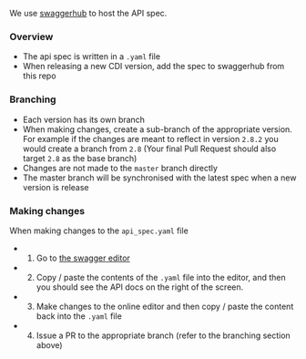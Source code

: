 We use [swaggerhub](https://app.swaggerhub.com/apis/supertokens/CDI) to host the API spec.

### Overview
- The api spec is written in a `.yaml` file
- When releasing a new CDI version, add the spec to swaggerhub from this repo

### Branching
- Each version has its own branch
- When making changes, create a sub-branch of the appropriate version. For example if the changes are meant to reflect in version `2.8.2` you would create a branch from `2.8` (Your final Pull Request should also target `2.8` as the base branch)
- Changes are not made to the `master` branch directly
- The master branch will be synchronised with the latest spec when a new version is release

### Making changes
When making changes to the `api_spec.yaml` file
- 1) Go to [the swagger editor](https://editor.swagger.io/)
- 2) Copy / paste the contents of the `.yaml` file into the editor, and then you should see the API docs on the right of the screen.
- 3) Make changes to the online editor and then copy / paste the content back into the `.yaml` file
- 4) Issue a PR to the appropriate branch (refer to the branching section above)
